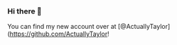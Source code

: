 ### Hi there 👋
You can find my new account over at [@ActuallyTaylor](https://github.com/ActuallyTaylor!
